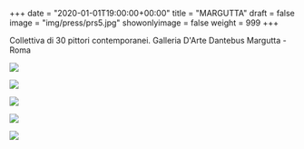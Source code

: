 +++
date = "2020-01-01T19:00:00+00:00"
title = "MARGUTTA"
draft = false
image = "img/press/prs5.jpg"
showonlyimage = false
weight = 999
+++

Collettiva di 30 pittori contemporanei.
Galleria D'Arte Dantebus Margutta - Roma

<!--more-->
![](/img/mostra/mostra7/m0.jpg)

![](/img/mostra/mostra7/m1.jpg)

![](/img/mostra/mostra7/m2.jpg)

![](/img/mostra/mostra7/m3.jpg)

![](/img/mostra/mostra7/m4.jpg)
